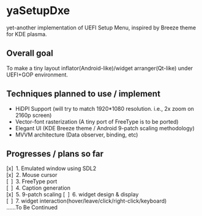 # yaSetupDxe  
yet-another implementation of UEFI Setup Menu, inspired by Breeze theme for KDE plasma.  
## Overall goal  
To make a tiny layout inflator(Android-like)/widget arranger(Qt-like) under UEFI+GOP environment.  
## Techniques planned to use / implement  
* HiDPI Support (will try to match 1920*1080 resolution. i.e., 2x zoom on 2160p screen)  
* Vector-font rasterization (A tiny port of FreeType is to be ported)  
* Elegant UI (KDE Breeze theme / Android 9-patch scaling methodology)  
* MVVM architecture (Data observer, binding, etc)  
## Progresses / plans so far  
[x]&ensp;1. Emulated window using SDL2  
[x]&ensp;2. Mouse cursor  
[&ensp;]&ensp;3. FreeType port  
[&ensp;]&ensp;4. Caption generation  
[x]&ensp;5. 9-patch scaling
[&ensp;]&ensp;6. widget design & display  
[&ensp;]&ensp;7. widget interaction(hover/leave/click/right-click/keyboard)  
......To Be Continued  
